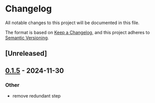 # Changelog

All notable changes to this project will be documented in this file.

The format is based on [Keep a Changelog](https://keepachangelog.com/en/1.0.0/),
and this project adheres to [Semantic Versioning](https://semver.org/spec/v2.0.0.html).

## [Unreleased]

## [0.1.5](https://github.com/Chiichen/libvnc-rs/compare/libvnc-sys-v0.1.4...libvnc-sys-v0.1.5) - 2024-11-30

### Other

- remove redundant step
